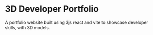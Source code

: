 # 3D Developer Portfolio
A portfolio website built using 3js react and vite to showcase developer skills, with 3D models.

